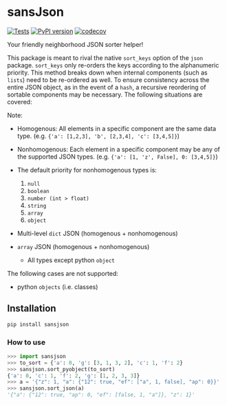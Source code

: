 # sansJson
[![Tests](https://github.com/nickumia/sansjson/actions/workflows/commit.yml/badge.svg)](https://github.com/nickumia/sansjson/actions/workflows/commit.yml)
[![PyPI version](https://badge.fury.io/py/sansjson.svg)](https://badge.fury.io/py/sansjson)
[![codecov](https://codecov.io/gh/nickumia/sansJson/graph/badge.svg?token=102NN3LK3F)](https://codecov.io/gh/nickumia/sansJson)

Your friendly neighborhood JSON sorter helper!

This package is meant to rival the native `sort_keys` option of the `json`
package.  `sort_keys` only re-orders the keys according to the alphanumeric
priority.  This method breaks down when internal components (such as `lists`)
need to be re-ordered as well.  To ensure consistency across the entire JSON
object, as in the event of a `hash`, a recursive reordering of sortable
components may be necessary.  The following situations are covered:

Note:
- Homogenous: All elements in a specific component are the same data type.
(e.g. `{'a': [1,2,3], 'b', [2,3,4], 'c': [3,4,5]}`)
- Nonhomogenous: Each element in a specific component may be any of the
supported JSON types. (e.g. `{'a': [1, 'z', False], 0: [3,4,5]}`)
- The default priority for nonhomogenous types is:
  1. `null`
  1. `boolean`
  1. `number (int > float)`
  1. `string`
  1. `array`
  1. `object`

- Multi-level `dict` JSON (homogenous + nonhomogenous)
- `array` JSON (homogenous + nonhomogenous)
  - All types except python `object`

The following cases are not supported:
- python `objects` (i.e. classes)


## Installation

```bash
pip install sansjson
```

### How to use

```python
>>> import sansjson
>>> to_sort = {'a': 0, 'g': [3, 1, 3, 2], 'c': 1, 'f': 2}
>>> sansjson.sort_pyobject(to_sort)
{'a': 0, 'c': 1, 'f': 2, 'g': [1, 2, 3, 3]}
>>> a = '{"z": 1, "a": {"12": true, "ef": ["a", 1, false], "ap": 0}}'
>>> sansjson.sort_json(a)
'{"a": {"12": true, "ap": 0, "ef": [false, 1, "a"]}, "z": 1}'
```
